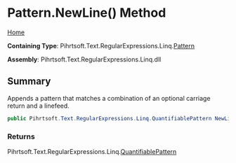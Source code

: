 # Pattern\.NewLine\(\) Method

[Home](../../../../../../README.md)

**Containing Type**: Pihrtsoft\.Text\.RegularExpressions\.Linq\.[Pattern](../README.md)

**Assembly**: Pihrtsoft\.Text\.RegularExpressions\.Linq\.dll

## Summary

Appends a pattern that matches a combination of an optional carriage return and a linefeed\.

```csharp
public Pihrtsoft.Text.RegularExpressions.Linq.QuantifiablePattern NewLine()
```

### Returns

Pihrtsoft\.Text\.RegularExpressions\.Linq\.[QuantifiablePattern](../../QuantifiablePattern/README.md)

